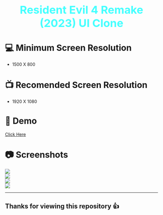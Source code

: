 <h1 style='font-size:36px; color:#4ff;' align='center'>Resident Evil 4 Remake (2023) UI Clone</h1>

# 💻 Minimum Screen Resolution 
- 1500 X 800

# 📺 Recomended Screen Resolution 
- 1920 X 1080

# 🔗 Demo
<a href='https://re4.webjeet.me/' tarbet='_blank'>Click Here</a>

# 📷 Screenshots
<img src='https://ik.imagekit.io/fth7wfgzc/re4/SS-1_Ub1upGuXU.png?updatedAt=1681385985179'>
<br>
<img src='https://ik.imagekit.io/fth7wfgzc/re4/SS-2_hx6OGZsuL.png?updatedAt=1681386006926'>
<br>
<img src='https://ik.imagekit.io/fth7wfgzc/re4/SS-3_rmcUTZgBg.png?updatedAt=1681385988051'>
<br>
<img src='https://ik.imagekit.io/fth7wfgzc/re4/SS-4_y3PDqIJdl.png?updatedAt=1681385903103'>

<hr>
<h2>Thanks for viewing this repository 👍</h2> 

